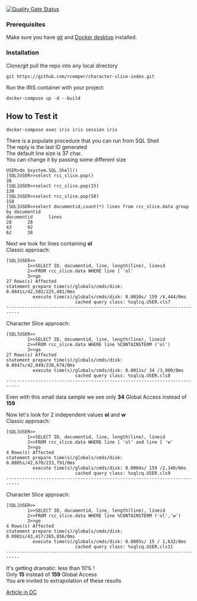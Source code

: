 [![Quality Gate Status](https://community.objectscriptquality.com/api/project_badges/measure?project=intersystems_iris_community%2FOEX-mapping&metric=alert_status)](https://community.objectscriptquality.com/dashboard?id=intersystems_iris_community%2FOEX-mapping)   
### Prerequisites
Make sure you have [git](https://git-scm.com/book/en/v2/Getting-Started-Installing-Git) and [Docker desktop](https://www.docker.com/products/docker-desktop) installed.

### Installation 
Clone/git pull the repo into any local directory
```
git https://github.com/rcemper/character-slice-index.git
```
Run the IRIS container with your project: 
```
docker-compose up -d --build
```
## How to Test it
```
docker-compose exec iris iris session iris  
```

There is a populate procedure that you can run from SQL Shell   
The reply is the last ID generated    
The default line size is 37 char.   
You can change it by passing some different size  

```
USER>do $system.SQL.Shell()
[SQL]USER>>select rcc_slice.pop()
38
[SQL]USER>>select rcc_slice.pop(15)
130
[SQL]USER>>select rcc_slice.pop(50)
158
[SQL]USER>>select documentid,count(*) lines from rcc_slice.data group by documentid
documentid      lines
28      28
43      92
62      38
```
Next we look for lines containing **ol**     
Classic approach:    
```
[SQL]USER>>
        1>>SELECT ID, documentid, line, length(line), lineid
        2>>FROM rcc_slice.data WHERE line [ 'ol'
        3>>go   
27 Rows(s) Affected
statement prepare time(s)/globals/cmds/disk: 0.0841s/42,502/225,481/0ms
          execute time(s)/globals/cmds/disk: 0.0010s/ 159 /4,444/0ms
                          cached query class: %sqlcq.USER.cls7
---------------------------------------------------------------------------
```
Character Slice approach:    
```
[SQL]USER>>
        1>>SELECT ID, documentid, line, length(line), lineid
        2>>FROM rcc_slice.data WHERE line %CONTAINSTERM ('ol')
        3>>go
27 Rows(s) Affected
statement prepare time(s)/globals/cmds/disk: 0.0847s/42,849/238,674/0ms
          execute time(s)/globals/cmds/disk: 0.0011s/ 34 /3,900/0ms
                          cached query class: %sqlcq.USER.cls8
---------------------------------------------------------------------------  
```
Even with this small data sample we see only **34** Global Access instead of **159**   

Now let's look for 2 independent values **ol** and **w**    
Classic approach:
```
[SQL]USER>>
        1>>SELECT ID, documentid, line, length(line), lineid
        2>>FROM rcc_slice.data WHERE line [ 'ol' and line [ 'w'
        3>>go   
4 Rows(s) Affected
statement prepare time(s)/globals/cmds/disk: 0.0805s/42,670/233,791/0ms
          execute time(s)/globals/cmds/disk: 0.0004s/ 159 /2,340/0ms
                          cached query class: %sqlcq.USER.cls9
---------------------------------------------------------------------------
```
Character Slice approach:    
```
[SQL]USER>>
        1>>SELECT ID, documentid, line, length(line), lineid
        2>>FROM rcc_slice.data WHERE line %CONTAINSTERM ('ol','w')
        3>>go
4 Rows(s) Affected
statement prepare time(s)/globals/cmds/disk: 0.0901s/43,417/265,856/0ms
          execute time(s)/globals/cmds/disk: 0.0005s/ 15 / 1,632/0ms
                          cached query class: %sqlcq.USER.cls11
---------------------------------------------------------------------------
```
It's getting dramatic: less than 10% !    
Only **15** instead of **159** Global Access    
You are invited to extrapolation of these results    

[Article in DC](https://community.intersystems.com/post/character-slice-index)  
